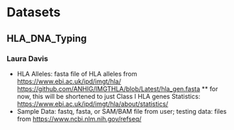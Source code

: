 # Datasets
## HLA_DNA_Typing
### Laura Davis

- HLA Alleles: fasta file of HLA alleles from https://www.ebi.ac.uk/ipd/imgt/hla/
https://github.com/ANHIG/IMGTHLA/blob/Latest/hla_gen.fasta  ** for now, this will be shortened to just Class I HLA genes
Statistics: https://www.ebi.ac.uk/ipd/imgt/hla/about/statistics/
- Sample Data: fastq, fasta, or SAM/BAM file from user; testing data: files from https://www.ncbi.nlm.nih.gov/refseq/ 
